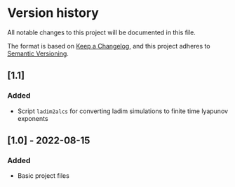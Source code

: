 # Version history
All notable changes to this project will be documented in this file.

The format is based on [Keep a Changelog](https://keepachangelog.com/en/1.0.0/),
and this project adheres to [Semantic Versioning](https://semver.org/spec/v2.0.0.html).


## [1.1]
### Added
- Script `ladim2alcs` for converting ladim simulations to finite time lyapunov
  exponents


## [1.0] - 2022-08-15
### Added
- Basic project files
